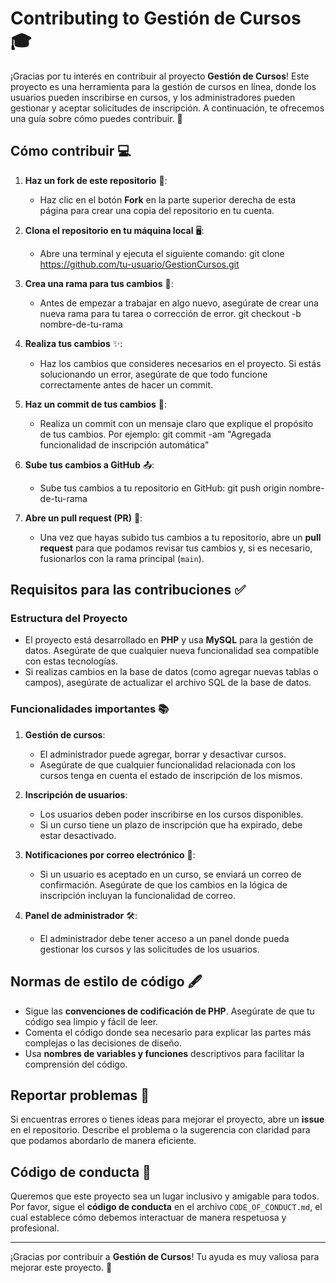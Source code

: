 # Contributing to Gestión de Cursos 🎓

¡Gracias por tu interés en contribuir al proyecto **Gestión de Cursos**! Este proyecto es una herramienta para la gestión de cursos en línea, donde los usuarios pueden inscribirse en cursos, y los administradores pueden gestionar y aceptar solicitudes de inscripción. A continuación, te ofrecemos una guía sobre cómo puedes contribuir. 🚀

## Cómo contribuir 💻

1. **Haz un fork de este repositorio** 🍴:
   - Haz clic en el botón **Fork** en la parte superior derecha de esta página para crear una copia del repositorio en tu cuenta.

2. **Clona el repositorio en tu máquina local** 🖥️:
   - Abre una terminal y ejecuta el siguiente comando:
     git clone https://github.com/tu-usuario/GestionCursos.git

3. **Crea una rama para tus cambios** 🌱:
   - Antes de empezar a trabajar en algo nuevo, asegúrate de crear una nueva rama para tu tarea o corrección de error.
     git checkout -b nombre-de-tu-rama

4. **Realiza tus cambios** ✨:
   - Haz los cambios que consideres necesarios en el proyecto. Si estás solucionando un error, asegúrate de que todo funcione correctamente antes de hacer un commit.

5. **Haz un commit de tus cambios** 📝:
   - Realiza un commit con un mensaje claro que explique el propósito de tus cambios. Por ejemplo:
     git commit -am "Agregada funcionalidad de inscripción automática"

6. **Sube tus cambios a GitHub** 📤:
   - Sube tus cambios a tu repositorio en GitHub:
     git push origin nombre-de-tu-rama

7. **Abre un pull request (PR)** 🔄:
   - Una vez que hayas subido tus cambios a tu repositorio, abre un **pull request** para que podamos revisar tus cambios y, si es necesario, fusionarlos con la rama principal (`main`).

## Requisitos para las contribuciones ✅

### Estructura del Proyecto
- El proyecto está desarrollado en **PHP** y usa **MySQL** para la gestión de datos. Asegúrate de que cualquier nueva funcionalidad sea compatible con estas tecnologías.
- Si realizas cambios en la base de datos (como agregar nuevas tablas o campos), asegúrate de actualizar el archivo SQL de la base de datos.

### Funcionalidades importantes 📚

1. **Gestión de cursos**:
   - El administrador puede agregar, borrar y desactivar cursos.
   - Asegúrate de que cualquier funcionalidad relacionada con los cursos tenga en cuenta el estado de inscripción de los mismos.

2. **Inscripción de usuarios**:
   - Los usuarios deben poder inscribirse en los cursos disponibles.
   - Si un curso tiene un plazo de inscripción que ha expirado, debe estar desactivado.

3. **Notificaciones por correo electrónico** 📧:
   - Si un usuario es aceptado en un curso, se enviará un correo de confirmación. Asegúrate de que los cambios en la lógica de inscripción incluyan la funcionalidad de correo.

4. **Panel de administrador** 🛠️:
   - El administrador debe tener acceso a un panel donde pueda gestionar los cursos y las solicitudes de los usuarios.

## Normas de estilo de código 🖋️

- Sigue las **convenciones de codificación de PHP**. Asegúrate de que tu código sea limpio y fácil de leer.
- Comenta el código donde sea necesario para explicar las partes más complejas o las decisiones de diseño.
- Usa **nombres de variables y funciones** descriptivos para facilitar la comprensión del código.

## Reportar problemas 🛑

Si encuentras errores o tienes ideas para mejorar el proyecto, abre un **issue** en el repositorio. Describe el problema o la sugerencia con claridad para que podamos abordarlo de manera eficiente.

## Código de conducta 🤝

Queremos que este proyecto sea un lugar inclusivo y amigable para todos. Por favor, sigue el **código de conducta** en el archivo `CODE_OF_CONDUCT.md`, el cual establece cómo debemos interactuar de manera respetuosa y profesional.

---

¡Gracias por contribuir a **Gestión de Cursos**! Tu ayuda es muy valiosa para mejorar este proyecto. 🎉

